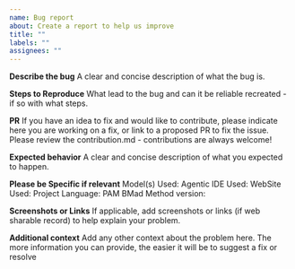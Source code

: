 ```yaml
---
name: Bug report
about: Create a report to help us improve
title: ""
labels: ""
assignees: ""
---
```


**Describe the bug**
A clear and concise description of what the bug is.

**Steps to Reproduce**
What lead to the bug and can it be reliable recreated - if so with what steps.

**PR**
If you have an idea to fix and would like to contribute, please indicate here you are working on a fix, or link to a proposed PR to fix the issue. Please review the contribution.md - contributions are always welcome!

**Expected behavior**
A clear and concise description of what you expected to happen.

**Please be Specific if relevant**
Model(s) Used:
Agentic IDE Used:
WebSite Used:
Project Language:
PAM BMad Method version:

**Screenshots or Links**
If applicable, add screenshots or links (if web sharable record) to help explain your problem.

**Additional context**
Add any other context about the problem here. The more information you can provide, the easier it will be to suggest a fix or resolve
